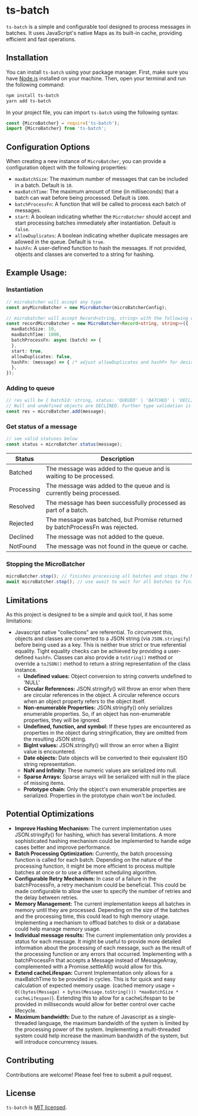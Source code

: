 # ts-batch

`ts-batch` is a simple and configurable tool designed to process messages in batches. It uses JavaScript's native Maps
as
its built-in cache, providing efficient and fast operations.

## Installation

You can install `ts-batch` using your package manager. First, make sure you have [Node.js](https://nodejs.org/)
installed on your
machine. Then, open your terminal and run the following command:

```bash
npm install ts-batch
yarn add ts-batch
```

In your project file, you can import `ts-batch` using the following syntax:

```typescript
const {MicroBatcher} = require('ts-batch');
import {MicroBatcher} from 'ts-batch';
```

## Configuration Options

When creating a new instance of `MicroBatcher`, you can provide a configuration object with the following properties:

- `maxBatchSize`: The maximum number of messages that can be included in a batch. Default is `10`.
- `maxBatchTime`: The maximum amount of time (in milliseconds) that a batch can wait before being processed. Default
  is `1000`.
- `batchProcessFn`: A function that will be called to process each batch of messages.
- `start`: A boolean indicating whether the `MicroBatcher` should accept and start processing batches immediately after
  instantiation. Default is `false`.
- `allowDuplicates`: A boolean indicating whether duplicate messages are allowed in the queue. Default is `true`.
- `hashFn`: A user-defined function to hash the messages. If not provided, objects and classes are converted to a string
  for hashing.

## Example Usage:

### Instantiation

```typescript
// microbatcher will accept any type
const anyMicroBatcher = new MicroBatcher(microBatcherConfig);

// microbatcher will accept Record<string, string> with the following configs
const recordMicroBatcher = new MicroBatcher<Record<string, string>>({
  maxBatchSize: 10,
  maxBatchTime: 1000,
  batchProcessFn: async (batch) => {
  },
  start: true,
  allowDuplicates: false,
  hashFn: (message) => { /* adjust allowDuplicates and hashFn for desired equality checking */
  },
});
```

### Adding to queue

```typescript
// res will be { batchId: string, status: 'QUEUED' | 'BATCHED' | 'DECLINED' }.
// Null and undefined objects are DECLINED. Further type validation is not included and should be done by the user app.
const res = microBatcher.add(message);
```

### Get status of a message

```typescript
// see valid statuses below
const status = microBatcher.status(message);
```

| Status     | Description                                                                   |
|------------|-------------------------------------------------------------------------------|
| Batched    | The message was added to the queue and is waiting to be processed.            |
| Processing | The message was added to the queue and is currently being processed.          |
| Resolved   | The message has been successfully processed as part of a batch.               |
| Rejected   | The message was batched, but Promise returned by batchProcessFn was rejected. |
| Declined   | The message was not added to the queue.                                       |
| NotFound   | The message was not found in the queue or cache.                              |

### Stopping the MicroBatcher

```typescript
microBatcher.stop(); // finishes processing all batches and stops the MicroBatcher, rejecting all new messages.
await microBatcher.stop(); // use await to wait for all batches to finish processing.
```

## Limitations

As this project is designed to be a simple and quick tool, it has some limitations:

- Javascript native "collections" are referential. To circumvent this, objects and classes are converted to a JSON
  string (via `JSON.stringify`) before being used as a key. This is neither true strict or true referential equality.
  Tight equality checks can be achieved by providing a user-defined `hashFn`. Classes can also provide a `toString()`
  method or override a `toJSON()` method to return a string representation of the class instance.
    - **Undefined values:** Object conversion to string converts undefined to 'NULL'
    - **Circular References:** JSON.stringify() will throw an error when there are circular references in the object. A
      circular reference occurs when an object property refers to the object itself.
    - **Non-enumerable Properties:** JSON.stringify() only serializes enumerable properties. So, if an object has
      non-enumerable properties, they will be ignored.
    - **Undefined, function, and symbol:** If these types are encountered as properties in the object during
      stringification, they are omitted from the resulting JSON string.
    - **BigInt values:** JSON.stringify() will throw an error when a BigInt value is encountered.
    - **Date objects:** Date objects will be converted to their equivalent ISO string representation.
    - **NaN and Infinity:** These numeric values are serialized into null.
    - **Sparse Arrays:** Sparse arrays will be serialized with null in the place of missing items.
    - **Prototype chain:** Only the object's own enumerable properties are serialized. Properties in the prototype chain
      won't be included.

## Potential Optimizations

- **Improve Hashing Mechanism:** The current implementation uses JSON.stringify() for hashing, which has several
  limitations. A more sophisticated hashing mechanism could be implemented to handle edge cases better and improve
  performance.
- **Batch Processing Optimization:** Currently, the batch processing function is called for each batch. Depending on the
  nature of the processing function, it might be more efficient to process multiple batches at once or to use a
  different scheduling algorithm.
- **Configurable Retry Mechanism:** In case of a failure in the batchProcessFn, a retry mechanism could be beneficial.
  This could be made configurable to allow the user to specify the number of retries and the delay between retries.
- **Memory Management:** The current implementation keeps all batches in memory until they are processed. Depending on
  the size of the batches and the processing time, this could lead to high memory usage. Implementing a mechanism to
  offload batches to disk or a database could help manage memory usage.
- **Individual message results:** The current implementation only provides a status for each message. It might be useful
  to provide more detailed information about the processing of each message, such as the result of the processing
  function or any errors that occurred. Implementing with a batchProcessFn that accepts a Message instead of
  MessageArray, complemented with a Promise.settleAll() would allow for this.
- **Extend cacheLifespan:** Current Implementation only allows for a maxBatchTime to be provided in cycles. This is for
  quick and easy calculation of expected memory usage. (cached memory
  usage = `O((bytes(Message) + bytes(Message.toString())) *maxBatchSize * cacheLifespan)`). Extending this to allow for
  a cacheLifespan to be provided in milliseconds would allow for better control over cache lifecycle.
- **Maximum bandwidth:** Due to the nature of Javascript as a single-threaded language, the maximum bandwidth of the
  system is limited by the processing power of the system. Implementing a multi-threaded system could help increase the
  maximum bandwidth of the system, but will introduce concurrency issues.

## Contributing

Contributions are welcome! Please feel free to submit a pull request.

## License

`ts-batch` is [MIT licensed](./LICENSE).
